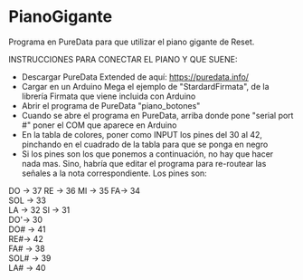 # PianoGigante
Programa en PureData para que utilizar el piano gigante de Reset.

INSTRUCCIONES PARA CONECTAR EL PIANO Y QUE SUENE:
- Descargar PureData Extended de aquí: https://puredata.info/
- Cargar en un Arduino Mega el ejemplo de "StardardFirmata", de la librería Firmata que viene incluida con Arduino
- Abrir el programa de PureData "piano_botones"
- Cuando se abre el programa en PureData, arriba donde pone "serial port #" poner el COM que aparece en Arduino
- En la tabla de colores, poner como INPUT los pines del 30 al 42, pinchando en el cuadrado de la tabla para que se ponga en negro
- Si los pines son los que ponemos a continuación, no hay que hacer nada mas. Sino, habría que editar el programa para re-routear las señales a la nota correspondiente. Los pines son:

DO -> 37
RE -> 36
MI -> 35
FA-> 34   
SOL -> 33  
LA -> 32
SI -> 31    
DO'-> 30    
DO# -> 41   
RE#-> 42  
FA# -> 38   
SOL# -> 39   
LA# -> 40
